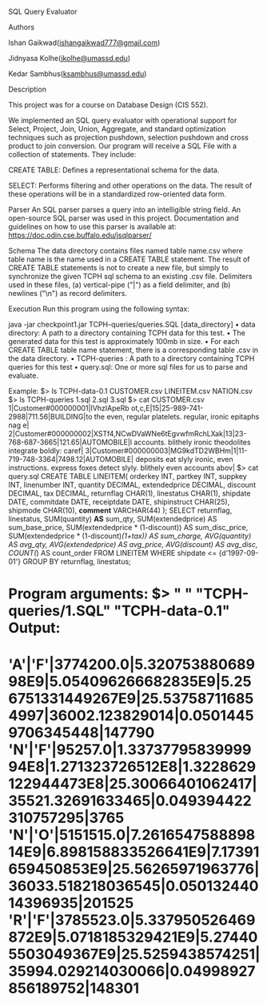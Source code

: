 SQL Query Evaluator

Authors

Ishan Gaikwad(ishangaikwad777@gmail.com)

Jidnyasa Kolhe(jkolhe@umassd.edu)

Kedar Sambhus(ksambhus@umassd.edu)

Description

This project was for a course on Database Design (CIS 552).


We implemented an SQL query evaluator with operational support for Select, Project, Join, Union, Aggregate, and standard optimization techniques such as projection pushdown, selection pushdown and cross product to join conversion. Our program will receive a SQL File with a collection of statements. They include:

CREATE TABLE: Defines a representational schema for the data.

SELECT: Performs filtering and other operations on the data. The result of these operations will be in a standardized row-oriented data form.

Parser
An SQL parser parses a query into an intelligible string field. An open-source SQL parser was used in this project. Documentation and guidelines on how to use this parser is available at: https://doc.odin.cse.buffalo.edu/jsqlparser/


Schema
The data directory contains files named table name.csv where table name is the name used in a CREATE TABLE statement. The result of CREATE TABLE statements is not to create a new file, but simply to synchronize the given TCPH sql schema to an existing .csv file. Delimiters used in these files, (a) vertical-pipe ("|") as a field delimiter, and (b) newlines ("\n") as record delimiters.


Execution
Run this program using the following syntax:

java -jar checkpoint1.jar TCPH-queries/queries.SQL [data_directory] 
• data directory: A path to a directory containing TCPH data for this test. 
• The generated data for this test is approximately 100mb in size.
• For each CREATE TABLE table name statement, there is a corresponding table .csv in the data directory.
• TCPH-queries : A path to a directory containing TCPH queries for this test
• query.sql: One or more sql files for us to parse and evaluate.


Example:
$> ls TCPH-data-0.1
CUSTOMER.csv
LINEITEM.csv
NATION.csv
$> ls TCPH-queries
1.sql
2.sql
3.sql
$> cat CUSTOMER.csv
1|Customer#000000001|IVhzIApeRb ot,c,E|15|25-989-741-2988|711.56|BUILDING|to the even, regular platelets. regular, ironic epitaphs nag e|
2|Customer#000000002|XSTf4,NCwDVaWNe6tEgvwfmRchLXak|13|23-768-687-3665|121.65|AUTOMOBILE|l accounts. blithely ironic theodolites integrate boldly: caref|
3|Customer#000000003|MG9kdTD2WBHm|1|11-719-748-3364|7498.12|AUTOMOBILE| deposits eat slyly ironic, even instructions. express foxes detect slyly. blithely even accounts abov|
$> cat query.sql
CREATE TABLE LINEITEM(
		orderkey INT,
		partkey  INT,
		suppkey  INT,
		linenumber  INT,
		quantity DECIMAL,
		extendedprice  DECIMAL,
		discount DECIMAL,
		tax  DECIMAL,
		returnflag  CHAR(1),
		linestatus  CHAR(1),
		shipdate DATE,
		commitdate DATE,
		receiptdate  DATE,
		shipinstruct  CHAR(25),
		shipmode CHAR(10),
		**comment**  VARCHAR(44)
	);
SELECT returnflag, linestatus,
SUM(quantity)  **AS**  sum_qty,
SUM(extendedprice) AS sum_base_price, 
SUM(extendedprice * (1-discount)) AS sum_disc_price,
SUM(extendedprice * (1-discount)*(1+tax)) AS sum_charge,
AVG(quantity) AS avg_qty, 
AVG(extendedprice) AS avg_price, 
AVG(discount) AS avg_disc, 
COUNT(*) AS count_order 
FROM LINEITEM 
WHERE shipdate <= {d'1997-09-01'} 
GROUP BY returnflag, linestatus;

Program arguments:
$> " " "TCPH-queries/1.SQL" "TCPH-data-0.1"
Output: 
= 
'A'|'F'|3774200.0|5.32075388068998E9|5.054096266682835E9|5.256751331449267E9|25.537587116854997|36002.123829014|0.05014459706345448|147790 
'N'|'F'|95257.0|1.3373779583999994E8|1.271323726512E8|1.3228629122944473E8|25.30066401062417|35521.32691633465|0.049394422310757295|3765 
'N'|'O'|5151515.0|7.261654758889814E9|6.898158833526641E9|7.17391659450853E9|25.56265971963776|36033.518218036545|0.05013244014396935|201525
'R'|'F'|3785523.0|5.337950526469872E9|5.0718185329421E9|5.274405503049367E9|25.5259438574251|35994.029214030066|0.04998927856189752|148301 
=
